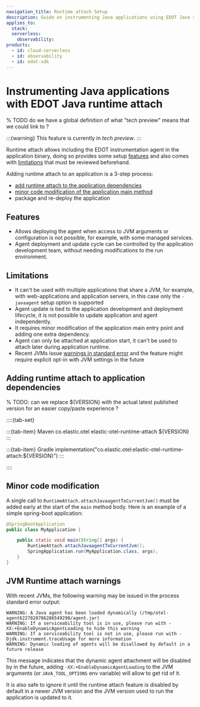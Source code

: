 ```yaml
---
navigation_title: Runtime attach Setup
description: Guide on instrumenting Java applications using EDOT Java runtime attach.
applies_to:
  stack:
  serverless:
    observability:
products:
  - id: cloud-serverless
  - id: observability
  - id: edot-sdk
---
```


# Instrumenting Java applications with EDOT Java runtime attach

% TODO do we have a global definition of what "tech preview" means that we could link to ?

:::{warning}
This feature is currently in *tech preview*.
:::

Runtime attach allows including the EDOT instrumentation agent in the application binary, doing so provides some setup [features](#features)
and also comes with [limitations](#limitations) that must be reviewed beforehand.

Adding runtime attach to an application is a 3-step process:
- [add runtime attach to the application dependencies](#adding-runtime-attach-to-application-dependencies)
- [minor code modification of the application main method](#minor-code-modification)
- package and re-deploy the application

## Features

- Allows deploying the agent when access to JVM arguments or configuration is not possible, for example, with some managed services.
- Agent deployment and update cycle can be controlled by the application development team, without needing modifications to the run environment.

## Limitations

- It can't be used with multiple applications that share a JVM, for example, with web-applications and application servers, in this case only the `-javaagent` setup option is supported
- Agent update is tied to the application development and deployment lifecycle, it is not possible to update application and agent independently.
- It requires minor modification of the application main entry point and adding one extra dependency.
- Agent can only be attached at application start, it can't be used to attach later during application runtime.
- Recent JVMs issue [warnings in standard error](#jvm-runtime-attach-warnings) and the feature might require explicit opt-in with JVM settings in the future
 
## Adding runtime attach to application dependencies

% TODO: can we replace ${VERSION} with the actual latest published version for an easier copy/paste experience ? 

::::{tab-set}

:::{tab-item} Maven
<dependency>
  <groupId>co.elastic.otel</groupId>
  <artifactId>elastic-otel-runtime-attach</artifactId>
  <version>${VERSION}</version>
</dependency>
:::

:::{tab-item} Gradle
implementation("co.elastic.otel:elastic-otel-runtime-attach:${VERSION}")
:::

::::

## Minor code modification

A single call to `RuntimeAttach.attachJavaagentToCurrentJvm()` must be added early at the start of the `main` method body. Here is an example of a simple spring-boot application:

```java
@SpringBootApplication
public class MyApplication {

    public static void main(String[] args) {
        RuntimeAttach.attachJavaagentToCurrentJvm();
        SpringApplication.run(MyApplication.class, args);
    }
}
```

## JVM Runtime attach warnings

With recent JVMs, the following warning may be issued in the process standard error output:

```
WARNING: A Java agent has been loaded dynamically (/tmp/otel-agent6227828786286549290/agent.jar)
WARNING: If a serviceability tool is in use, please run with -XX:+EnableDynamicAgentLoading to hide this warning
WARNING: If a serviceability tool is not in use, please run with -Djdk.instrument.traceUsage for more information
WARNING: Dynamic loading of agents will be disallowed by default in a future release
```

This message indicates that the dynamic agent attachment will be disabled by in the future, adding `-XX:+EnableDynamicAgentLoading` to the JVM arguments (or `JAVA_TOOL_OPTIONS` env variable) will allow to get rid of it.

It is also safe to ignore it until the runtime attach feature is disabled by default in a newer JVM version and the JVM version used to run the application is updated to it.
